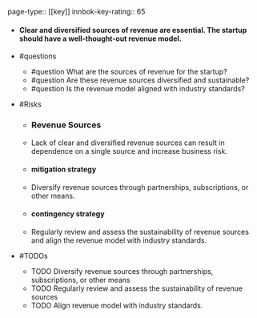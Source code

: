 page-type:: [[key]]
innbok-key-rating:: 65
- #### Clear and diversified sources of revenue are essential. The startup should have a well-thought-out revenue model.
- #questions
  - #question What are the sources of revenue for the startup?
  - #question Are these revenue sources diversified and sustainable?
  - #question Is the revenue model aligned with industry standards?
- #Risks

  - ### Revenue Sources
  - Lack of clear and diversified revenue sources can result in dependence on a single source and increase business risk.
  - #### mitigation strategy
  - Diversify revenue sources through partnerships, subscriptions, or other means.
  - #### contingency strategy
  - Regularly review and assess the sustainability of revenue sources and align the revenue model with industry standards.
- #TODOs
  - TODO Diversify revenue sources through partnerships, subscriptions, or other means
  - TODO  Regularly review and assess the sustainability of revenue sources
  - TODO  Align revenue model with industry standards.



